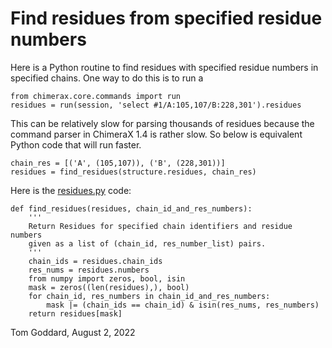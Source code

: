 # Find residues from specified residue numbers

Here is a Python routine to find residues with specified residue numbers in specified chains.  One way to do this is to run a

    from chimerax.core.commands import run
    residues = run(session, 'select #1/A:105,107/B:228,301').residues

This can be relatively slow for parsing thousands of residues because the command parser in ChimeraX 1.4 is rather slow.  So below is equivalent Python code that will run faster.

    chain_res = [('A', (105,107)), ('B', (228,301))]
    residues = find_residues(structure.residues, chain_res)

Here is the [residues.py](residues.py) code:

    def find_residues(residues, chain_id_and_res_numbers):
        '''
        Return Residues for specified chain identifiers and residue numbers
        given as a list of (chain_id, res_number_list) pairs.
        '''
        chain_ids = residues.chain_ids
        res_nums = residues.numbers
        from numpy import zeros, bool, isin
        mask = zeros((len(residues),), bool)
        for chain_id, res_numbers in chain_id_and_res_numbers:
            mask |= (chain_ids == chain_id) & isin(res_nums, res_numbers)
        return residues[mask]

Tom Goddard, August 2, 2022
